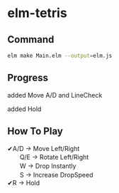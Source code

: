 # elm-tetris  
## Command  
```sh  
elm make Main.elm --output=elm.js  
```  
## Progress
added Move A/D and LineCheck  

added Hold
## How To Play  
✔A/D -> Move Left/Right  
　　Q/E -> Rotate Left/Right  
　　W -> Drop Instantly  
　　S -> Increase DropSpeed  
✔R -> Hold  
